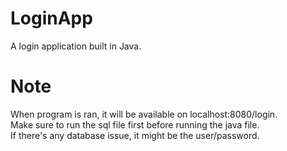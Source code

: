 # LoginApp
A login application built in Java.

# Note
When program is ran, it will be available on localhost:8080/login. <br/>
Make sure to run the sql file first before running the java file. <br/>
If there's any database issue, it might be the user/password.
